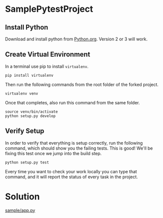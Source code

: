 # SamplePytestProject


## Install Python

Download and install python from [Python.org](https://www.python.org/). Version 2 or 3 will work.

## Create Virtual Environment

In a terminal use pip to install `virtualenv`.

```
pip install virtualenv
```

Then run the following commands from the root folder of the forked project. 

```
virtualenv venv
```

Once that completes, also run this command from the same folder.

```
source venv/bin/activate
python setup.py develop
```

## Verify Setup

In order to verify that everything is setup correctly, run the following command, which should show you the failing tests. This is good! We'll be fixing this test once we jump into the build step.

```
python setup.py test
```

Every time you want to check your work locally you can type that command, and it will report the status of every task in the project.

# Solution

[sample/app.py](https://github.com/pluralsight-projects/SamplePythonUnitTestProject/blob/solution/sample/app.py)